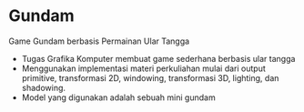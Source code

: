 # Gundam
Game Gundam berbasis Permainan Ular Tangga

- Tugas Grafika Komputer membuat game sederhana berbasis ular tangga
- Menggunakan implementasi materi perkuliahan mulai dari output primitive, transformasi 2D, windowing, transformasi 3D, lighting, dan shadowing.
- Model yang digunakan adalah sebuah mini gundam
